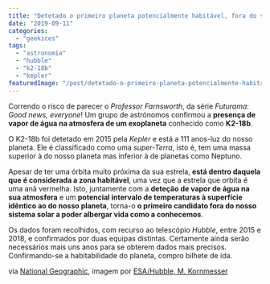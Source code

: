 ```yaml
---
title: "Detetado o primeiro planeta potencialmente habitável, fora do sistema solar, com água na atmosfera"
date: "2019-09-11"
categories: 
  - "geekices"
tags: 
  - "astronomia"
  - "hubble"
  - "k2-18b"
  - "kepler"
featuredImage: "/post/detetado-o-primeiro-planeta-potencialmente-habitavel-fora-do-sistema-solar-com-agua-na-atmosfera/images/heic1916a.jpg"
---
```


Correndo o risco de parecer o _Professor Farnsworth_, da série _Futurama_: _Good news, everyone_! Um grupo de astrónomos confirmou a **presença de vapor de água na atmosfera de um exoplaneta** conhecido como **K2-18b**.

O K2-18b foi detetado em 2015 pela _Kepler_ e está a 111 anos-luz do nosso planeta. Ele é classificado como uma _super-Terra_, isto é, tem uma massa superior à do nosso planeta mas inferior à de planetas como Neptuno.

Apesar de ter uma órbita muito próxima da sua estrela, **está dentro daquela que é considerada a zona habitável**, uma vez que a estrela que orbita é uma anã vermelha. Isto, juntamente com a **deteção de vapor de água na sua atmosfera** e um **potencial intervalo de temperaturas à superfície idêntico ao do nosso planeta**, torna-o **o primeiro candidato fora do nosso sistema solar a poder albergar vida como a conhecemos**.

Os dados foram recolhidos, com recurso ao telescópio _Hubble_, entre 2015 e 2018, e confirmados por duas equipas distintas. Certamente ainda serão necessários mais uns anos para se obterem dados mais precisos. Confirmando-se a habitabilidade do planeta, compro bilhete de ida.

via [National Geographic](https://www.nationalgeographic.com/science/2019/09/first-water-found-in-habitable-exoplanets-atmosphere-hubble-kepler-k2-18b/), imagem por [ESA/Hubble, M. Kornmesser](https://www.spacetelescope.org/images/heic1916a/)
